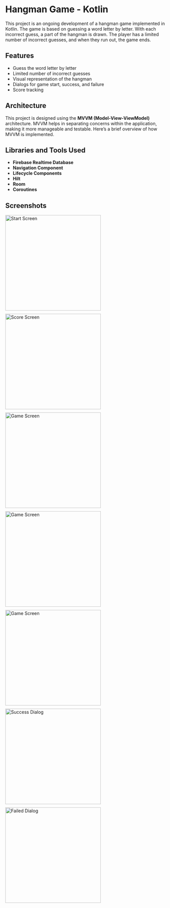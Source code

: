 # Hangman Game - Kotlin

This project is an ongoing development of a hangman game implemented in Kotlin. The game is based on guessing a word letter by letter. With each incorrect guess, a part of the hangman is drawn. The player has a limited number of incorrect guesses, and when they run out, the game ends.

## Features
- Guess the word letter by letter
- Limited number of incorrect guesses
- Visual representation of the hangman
- Dialogs for game start, success, and failure
- Score tracking

## Architecture
This project is designed using the **MVVM (Model-View-ViewModel)** architecture. MVVM helps in separating concerns within the application, making it more manageable and testable. Here’s a brief overview of how MVVM is implemented.

## Libraries and Tools Used
- **Firebase Realtime Database**
- **Navigation Component**
- **Lifecycle Components**
- **Hilt**
- **Room**
- **Coroutines**

## Screenshots
<div style="display: flex; flex-wrap: wrap; gap: 10px;">
    <img src="screenshots/ss1.jpg" alt="Start Screen" width="300" />
    <img src="screenshots/ss2.jpg" alt="Score Screen" width="300" />
    <img src="screenshots/ss3.jpg" alt="Game Screen" width="300" />
    <img src="screenshots/ss4.jpg" alt="Game Screen" width="300" />
    <img src="screenshots/ss5.jpg" alt="Game Screen" width="300" />
    <img src="screenshots/ss6.jpg" alt="Success Dialog" width="300" />
    <img src="screenshots/ss7.jpg" alt="Failed Dialog" width="300" />
</div>

